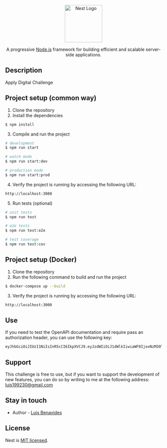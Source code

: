 <p align="center">
  <a href="http://nestjs.com/" target="blank"><img src="https://nestjs.com/img/logo-small.svg" width="120" alt="Nest Logo" /></a>
</p>

  <p align="center">A progressive <a href="http://nodejs.org" target="_blank">Node.js</a> framework for building efficient and scalable server-side applications.</p>
  
## Description

Apply Digital Challenge

## Project setup (common way)

1. Clone the repository
2. Install the dependencies

```bash
$ npm install
```

3. Compile and run the project

```bash
# development
$ npm run start

# watch mode
$ npm run start:dev

# production mode
$ npm run start:prod
```

4. Verify the project is running by accessing the following URL:
```bash
http://localhost:3000
```

5. Run tests (optional)

```bash
# unit tests
$ npm run test

# e2e tests
$ npm run test:e2e

# test coverage
$ npm run test:cov
```

## Project setup (Docker)

1. Clone the repository
2. Run the following command to build and run the project

```bash
$ docker-compose up --build
```
3. Verify the project is running by accessing the following URL:
```bash
http://localhost:3000
```


## Use

If you need to test the OpenAPI documentation and require pass an authorization header, you can use the following key:

```bash
eyJhbGciOiJIUzI1NiIsInR5cCI6IkpXVCJ9.eyJzdWIiOiJ1dWlkIiwiaWF0IjoxNzM3OTY0ODIzfQ.8pjYv01XXKClynyVhhF1zKA0CII0wNf_ALBSv5RerJ8
```

## Support

This challenge is free to use, but if you want to support the development of new features, you can do so by writing to me at the following address:
luis199230@gmail.com

## Stay in touch

- Author - [Luis Benavides](https://www.linkedin.com/in/luisbenavidesac/)

## License

Nest is [MIT licensed](https://github.com/nestjs/nest/blob/master/LICENSE).
